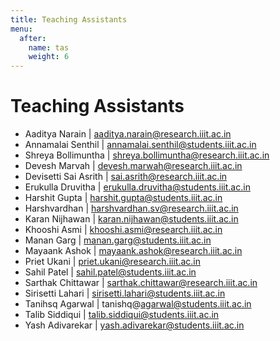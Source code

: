 ```yaml
---
title: Teaching Assistants
menu:
  after:
    name: tas
    weight: 6
---
```

# Teaching Assistants

- Aaditya Narain | aaditya.narain@research.iiit.ac.in
- Annamalai Senthil | annamalai.senthil@students.iiit.ac.in
- Shreya Bollimuntha | shreya.bollimuntha@research.iiit.ac.in
- Devesh Marvah | devesh.marwah@research.iiit.ac.in
- Devisetti Sai Asrith | sai.asrith@research.iiit.ac.in
- Erukulla Druvitha | erukulla.druvitha@students.iiit.ac.in
- Harshit Gupta | harshit.gupta@students.iiit.ac.in
- Harshvardhan | harshvardhan.sv@research.iiit.ac.in
- Karan Nijhawan | karan.nijhawan@students.iiit.ac.in
- Khooshi Asmi | khooshi.asmi@research.iiit.ac.in
- Manan Garg | manan.garg@students.iiit.ac.in
- Mayaank Ashok | mayaank.ashok@research.iiit.ac.in
- Priet Ukani  | priet.ukani@research.iiit.ac.in
- Sahil Patel | sahil.patel@students.iiit.ac.in
- Sarthak Chittawar | sarthak.chittawar@research.iiit.ac.in
- Sirisetti Lahari | sirisetti.lahari@students.iiit.ac.in
- Tanihsq Agarwal | tanishq@agarwal@students.iiit.ac.in
- Talib Siddiqui | talib.siddiqui@students.iiit.ac.in
- Yash Adivarekar | yash.adivarekar@students.iiit.ac.in
